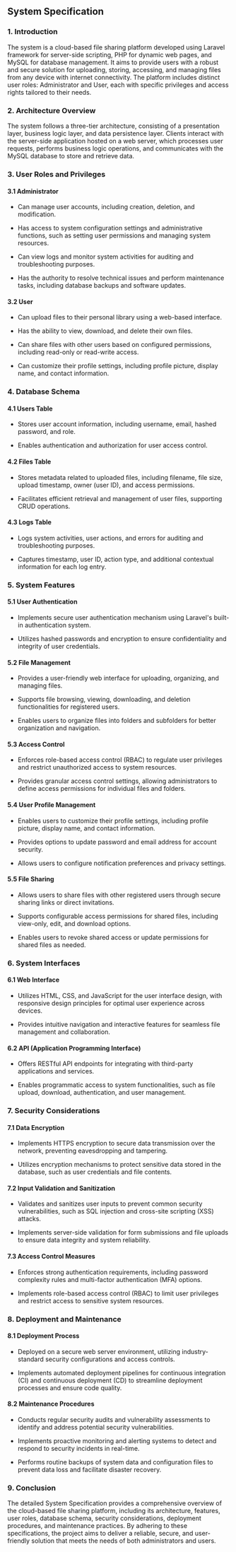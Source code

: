 System Specification
--------------------

### 1\. Introduction

The system is a cloud-based file sharing platform developed using Laravel framework for server-side scripting, PHP for dynamic web pages, and MySQL for database management. It aims to provide users with a robust and secure solution for uploading, storing, accessing, and managing files from any device with internet connectivity. The platform includes distinct user roles: Administrator and User, each with specific privileges and access rights tailored to their needs.

### 2\. Architecture Overview

The system follows a three-tier architecture, consisting of a presentation layer, business logic layer, and data persistence layer. Clients interact with the server-side application hosted on a web server, which processes user requests, performs business logic operations, and communicates with the MySQL database to store and retrieve data.

### 3\. User Roles and Privileges

#### 3.1 Administrator

*   Can manage user accounts, including creation, deletion, and modification.
    
*   Has access to system configuration settings and administrative functions, such as setting user permissions and managing system resources.
    
*   Can view logs and monitor system activities for auditing and troubleshooting purposes.
    
*   Has the authority to resolve technical issues and perform maintenance tasks, including database backups and software updates.
    

#### 3.2 User

*   Can upload files to their personal library using a web-based interface.
    
*   Has the ability to view, download, and delete their own files.
    
*   Can share files with other users based on configured permissions, including read-only or read-write access.
    
*   Can customize their profile settings, including profile picture, display name, and contact information.
    

### 4\. Database Schema

#### 4.1 Users Table

*   Stores user account information, including username, email, hashed password, and role.
    
*   Enables authentication and authorization for user access control.
    

#### 4.2 Files Table

*   Stores metadata related to uploaded files, including filename, file size, upload timestamp, owner (user ID), and access permissions.
    
*   Facilitates efficient retrieval and management of user files, supporting CRUD operations.
    

#### 4.3 Logs Table

*   Logs system activities, user actions, and errors for auditing and troubleshooting purposes.
    
*   Captures timestamp, user ID, action type, and additional contextual information for each log entry.
    

### 5\. System Features

#### 5.1 User Authentication

*   Implements secure user authentication mechanism using Laravel's built-in authentication system.
    
*   Utilizes hashed passwords and encryption to ensure confidentiality and integrity of user credentials.
    

#### 5.2 File Management

*   Provides a user-friendly web interface for uploading, organizing, and managing files.
    
*   Supports file browsing, viewing, downloading, and deletion functionalities for registered users.
    
*   Enables users to organize files into folders and subfolders for better organization and navigation.
    

#### 5.3 Access Control

*   Enforces role-based access control (RBAC) to regulate user privileges and restrict unauthorized access to system resources.
    
*   Provides granular access control settings, allowing administrators to define access permissions for individual files and folders.
    

#### 5.4 User Profile Management

*   Enables users to customize their profile settings, including profile picture, display name, and contact information.
    
*   Provides options to update password and email address for account security.
    
*   Allows users to configure notification preferences and privacy settings.
    

#### 5.5 File Sharing

*   Allows users to share files with other registered users through secure sharing links or direct invitations.
    
*   Supports configurable access permissions for shared files, including view-only, edit, and download options.
    
*   Enables users to revoke shared access or update permissions for shared files as needed.
    

### 6\. System Interfaces

#### 6.1 Web Interface

*   Utilizes HTML, CSS, and JavaScript for the user interface design, with responsive design principles for optimal user experience across devices.
    
*   Provides intuitive navigation and interactive features for seamless file management and collaboration.
    

#### 6.2 API (Application Programming Interface)

*   Offers RESTful API endpoints for integrating with third-party applications and services.
    
*   Enables programmatic access to system functionalities, such as file upload, download, authentication, and user management.
    

### 7\. Security Considerations

#### 7.1 Data Encryption

*   Implements HTTPS encryption to secure data transmission over the network, preventing eavesdropping and tampering.
    
*   Utilizes encryption mechanisms to protect sensitive data stored in the database, such as user credentials and file contents.
    

#### 7.2 Input Validation and Sanitization

*   Validates and sanitizes user inputs to prevent common security vulnerabilities, such as SQL injection and cross-site scripting (XSS) attacks.
    
*   Implements server-side validation for form submissions and file uploads to ensure data integrity and system reliability.
    

#### 7.3 Access Control Measures

*   Enforces strong authentication requirements, including password complexity rules and multi-factor authentication (MFA) options.
    
*   Implements role-based access control (RBAC) to limit user privileges and restrict access to sensitive system resources.
    

### 8\. Deployment and Maintenance

#### 8.1 Deployment Process

*   Deployed on a secure web server environment, utilizing industry-standard security configurations and access controls.
    
*   Implements automated deployment pipelines for continuous integration (CI) and continuous deployment (CD) to streamline deployment processes and ensure code quality.
    

#### 8.2 Maintenance Procedures

*   Conducts regular security audits and vulnerability assessments to identify and address potential security vulnerabilities.
    
*   Implements proactive monitoring and alerting systems to detect and respond to security incidents in real-time.
    
*   Performs routine backups of system data and configuration files to prevent data loss and facilitate disaster recovery.
    

### 9\. Conclusion

The detailed System Specification provides a comprehensive overview of the cloud-based file sharing platform, including its architecture, features, user roles, database schema, security considerations, deployment procedures, and maintenance practices. By adhering to these specifications, the project aims to deliver a reliable, secure, and user-friendly solution that meets the needs of both administrators and users.

